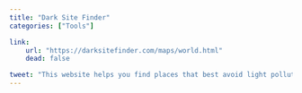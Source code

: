 ```yaml
---
title: "Dark Site Finder"
categories: ["Tools"]

link:
    url: "https://darksitefinder.com/maps/world.html"
    dead: false

tweet: "This website helps you find places that best avoid light pollution to observe the stars"
---
```


